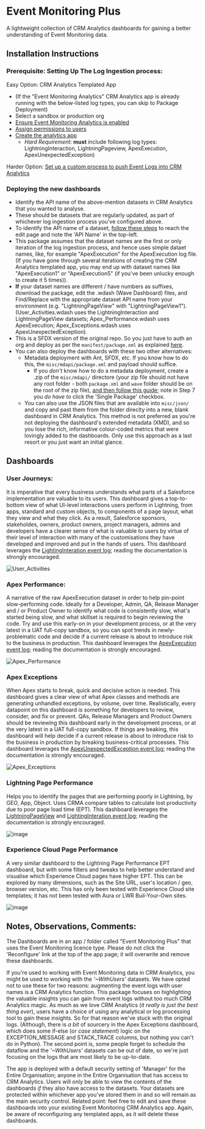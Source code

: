 # Event Monitoring Plus
A lightweight collection of CRM Analytics dashboards for gaining a better understanding of Event Monitoring data.

## Installation Instructions

### Prerequisite: Setting Up The Log Ingestion process:

Easy Option: CRM Analytics Templated App

* (If the "Event Monitoring Analytics" CRM Analytics app is already running with the below-listed log types, you can skip to Package Deployment)
* Select a sandbox or production org
* [Ensure Event Monitoring Analytics is enabled](https://help.salesforce.com/s/articleView?id=sf.bi_app_event_monitor_enable_select_PSL.htm&type=5)
* [Assign permissions to users](https://help.salesforce.com/s/articleView?id=bi_app_event_monitor_create_permsets.htm&type=5&language=en_US)
* [Create the analytics app](https://help.salesforce.com/s/articleView?language=en_US&type=5&id=sf.bi_app_admin_wave_create.htm)
    * *Hard Requirement*: **must** include following log types:  LightningInteraction, LightningPageview, ApexExecution, ApexUnexpectedException)

Harder Option: [Set up a custom process to push Event Logs into CRM Analytics](https://www.salesforcehacker.com/2015/01/simple-script-for-loading-event.html)

### Deploying the new dashboards

* Identify the API name of the above-mention datasets in CRM Analytics that you wanted to analyse.
* These should be datasets that are regularly updated, as part of whichever log ingestion process you've configured above.
* To identify the API name of a dataset, [follow these steps](https://help.salesforce.com/s/articleView?id=sf.bi_dataset_edit.htm&type=5) to reach the edit page and note the 'API Name' in the top-left.
* This package assumes that the dataset names are the first or only iteration of the log ingestion process, and hence uses simple dataet names, like, for example "ApexExecution" for the ApexExecution log file. (If you have gone through several iterations of creating the CRM Analytics templated app, you may end up with dataset names like "ApexExecution1" or "ApexExecution5" (if you've been unlucky enough to create it 5 times)).
* **If** your dataset names are different / have numbers as suffixes, download the package, edit the .wdash (Wave Dashboard) files, and Find/Replace with the appropriate dataset API name from your environment (e.g. "LightningPageView" with "LightningPageView1"). (User_Activities.wdash uses the LightningInteraction and LightningPageView datasets; Apex_Performance.wdash uses ApexExecution; Apex_Exceptions.wdash uses ApexUnexpectedException).
* This is a SFDX version of the original repo. So you just have to auth an org and deploy as per the `manifest/package.xml` as explained [here](https://developer.salesforce.com/docs/atlas.en-us.sfdx_dev.meta/sfdx_dev/sfdx_dev_develop_any_org.htm). 
* You can also deploy the dashboards with these two other alternatives:
  * Metadata deployment with Ant, SFDX, etc. If you know how to do this, the `misc/mdapi/package.xml` and payload should suffice.
    * If you *don't* know how to do a metadata deployment, create a .zip of the `misc/mdapi/` directore (your zip file should not have any root folder - both `package.xml` and `wave` folder should be on the root of the zip file), [and then follow this guide](https://help.salesforce.com/s/articleView?id=000315117&type=1); note in Step 7 you *do have to* click the 'Single Package' checkbox.
  * You can also use the JSON files that are available into `misc/json/` and copy and past them from the folder direclty into a new, blank dashboard in CRM Analytics. This method is not preferred as you're not deploying the dashboard's extended metadata (XMD), and so you lose the rich, informative colour-coded metrics that were lovingly added to the dashboards. Only use this approach as a last resort or you just want an initial glance.


## Dashboards

### User Journeys:
It is imperative that every business understands what parts of a Salesforce implementation are valuable to its users.  This dashboard gives a top-to-bottom view of what UI-level interactions users perform in Lightning, from apps, standard and custom objects, to components of a page layout, what they view and what they click. As a result, Salesforce sponsors, stakeholdes, owners, product owners, project managers, admins and developers have a clearer sense of what is valuable to users by virtue of their level of interaction with many of the customisations they have developed and improved and put in the hands of users.
This dashboard leverages the [LightingInteration event log](https://developer.salesforce.com/docs/atlas.en-us.api.meta/api/sforce_api_objects_eventlogfile_lightninginteraction.htm); reading the documentation is strongly encouraged.

![User_Activities](https://user-images.githubusercontent.com/20658634/147172567-c1ff9dee-c955-4429-a163-c104363f9c8d.png)

### Apex Performance:
A narrative of the raw ApexExecution dataset in order to help pin-point slow-performing code. Ideally for a Developer, Admin, QA, Release Manager and / or Product Owner to identify what code is consistently slow, what's started being slow, and what skillset is required to begin reviewing the code. Try and use this early-on in your development process, or at the very latest in a UAT full-copy sandbox, so you can spot trends in newly-problematic code and decide if a current release is about to introduce risk to the business in production.
This dashboard leverages the [ApexExecution event log](https://developer.salesforce.com/docs/atlas.en-us.api.meta/api/sforce_api_objects_eventlogfile_apexexecution.htm); reading the documentation is strongly encouraged.

![Apex_Performance](https://user-images.githubusercontent.com/20658634/147172579-f79cc601-23c6-4e1e-83bd-4b352a377aed.png)

### Apex Exceptions
When Apex starts to break, quick and decisive action is needed. This dashboard gives a clear view of what Apex classes and methods are generating unhandled exceptions, by volume, over time. Realistically, every datapoint on this dashboard is something for developers to review, consider, and fix or prevent. QAs, Release Managers and Product Owners should be reviewing this dashboard early in the development process, or at the very latest in a UAT full-copy sandbox. If things are beaking, this dashboard will help decide if a current release is about to introduce risk to the business in production by breaking business-critical processes.
This dashboard leverages the [ApexUnexpectedException event log](https://developer.salesforce.com/docs/atlas.en-us.api.meta/api/sforce_api_objects_eventlogfile_apexunexpectedexception.htm); reading the documentation is strongly encouraged.

![Apex_Exceptions](https://user-images.githubusercontent.com/20658634/147174402-a45c0868-872e-45d2-97bc-495a3359c994.png)

### Lightning Page Performance
Helps you to identify the pages that are performing poorly in Lightning, by GEO, App, Object. Uses CRMA compare tables to calculate lost productivity due to poor page load time (EPT).
This dashboard leverages the [LightningPageView](https://developer.salesforce.com/docs/atlas.en-us.api.meta/api/sforce_api_objects_eventlogfile_lightningpageview.htm) and [LightingInteration event log](https://developer.salesforce.com/docs/atlas.en-us.api.meta/api/sforce_api_objects_eventlogfile_lightninginteraction.htm); reading the documentation is strongly encouraged.

![image](https://user-images.githubusercontent.com/20658634/157493917-9955c525-0332-4c2a-8b67-0caea2508815.png)

### Experience Cloud Page Performance
A very similar dashboard to the Lightning Page Performance EPT dashboard, but with some filters and tweaks to help better understand and visualise which Experience Cloud pages have higher EPT.  This can be explored by many dimensions, such as the Site URL, user's location / geo, browser version, etc.  This has only been tested with Experience Cloud site templates; it has not been tested with Aura or LWR Buil-Your-Own sites.

![image](https://user-images.githubusercontent.com/20658634/191331061-3a32f043-bf29-423c-8852-dcb3d8f24ab1.png)

## Notes, Observations, Comments:

The Dashboards are in an app / folder called "Event Monitoring Plus" that uses the Event Monitoring licence type. Please do not click the 'Reconfigure' link at the top of the app page; it will overwrite and remove these dashboards.

If you're used to working with Event Monitoring data in CRM Analytics, you might be used to working with the *'~WithUsers'* datasets. We have opted not to use these for two reasons: augmenting the event logs with user names is a CRM Analytics function. This package focuses on highlighting the valuable insights you can gain from event logs without too much CRM Analytics magic. As much as we love CRM Analytics (*it really is just the best thing ever*), users have a choice of using any analytical or log processing tool to gain these insights. So for that reason we've stuck with the original logs. (Although, there is *a bit* of sourcery in the Apex Exceptions dashboard, which does some if-else (or *case statement*) logic on the EXCEPTION_MESSAGE and STACK_TRACE columns, but nothing you can't do in Python). The second point is, some people forget to schedule the dataflow and the *'~WithUsers'* datasets can be out of date, so we're just focusing on the logs that are most likely to be up-to-date.

The app is deployed with a default security setting of 'Manager' for the Entire Organisation; anyone in the Entire Organisation that has access to CRM Analytics. Users will only be able to view the contents of the dashboards *if* they also have access to the datasets. Your datasets are protected within whichever app you've stored them in and so will remain as the main security control.
Related point: feel free to edit and save these dashboards into your existing Event Monitoring CRM Analytics app. Again, be aware of reconfiguring any templated apps, as it will delete these dashboards.